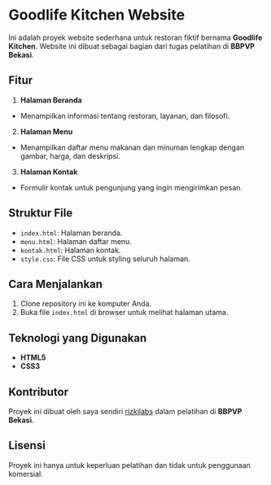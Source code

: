 # Goodlife Kitchen Website  

Ini adalah proyek website sederhana untuk restoran fiktif bernama **Goodlife Kitchen**. Website ini dibuat sebagai bagian dari tugas pelatihan di **BBPVP Bekasi**.  

## Fitur  
1. **Halaman Beranda**  
  - Menampilkan informasi tentang restoran, layanan, dan filosofi.  

2. **Halaman Menu**  
  - Menampilkan daftar menu makanan dan minuman lengkap dengan gambar, harga, dan deskripsi.  

3. **Halaman Kontak**  
  - Formulir kontak untuk pengunjung yang ingin mengirimkan pesan.  

## Struktur File  
- `index.html`: Halaman beranda.  
- `menu.html`: Halaman daftar menu.  
- `kontak.html`: Halaman kontak.  
- `style.css`: File CSS untuk styling seluruh halaman.  

## Cara Menjalankan  
1. Clone repository ini ke komputer Anda.  
2. Buka file `index.html` di browser untuk melihat halaman utama.  

## Teknologi yang Digunakan  
- **HTML5**  
- **CSS3**  

## Kontributor  
Proyek ini dibuat oleh saya sendiri [rizkilabs](https://www.github.com/rizkilabs) dalam pelatihan di **BBPVP Bekasi**.  

## Lisensi  
Proyek ini hanya untuk keperluan pelatihan dan tidak untuk penggunaan komersial.  
